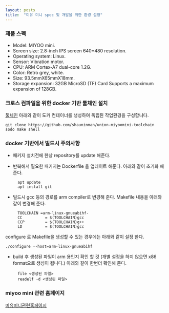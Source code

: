```yaml
---
layout: posts
title:  "미유 미니 spec 및 개발을 위한 환경 설정"
---
```


### 제품 스펙

- Model: MIYOO mini.
- Screen size: 2.8-inch IPS screen 640*480 resolution.
- Operating system: Linux.
- Sensor: Vibration motor.
- CPU: ARM Cortex-A7 dual-core 1.2G.
- Color: Retro grey, white.
- Size: 93.5mmX65mmX18mm.
- Storage expansion: 32GB MicroSD (TF) Card Supports a maximum expansion of 128GB.

### 크로스 컴파일을 위한 docker 기반 툴체인 설치

[툴체인](https://github.com/shauninman/union-miyoomini-toolchain)
아래와 같이 도커 컨테이너를 생성하여 독립된 작업환경을 구성합니다.

    git clone https://github.com/shauninman/union-miyoomini-toolchain
    sodo make shell

### docker 기반에서 빌드시 주의사항

- 패키지 설치전에 한상 repository를 update 해준다.
- 반복해서 필요한 패키지는 Dockerfile 을 업데이트 해준다.
    아래와 같이 초기화 해준다.

        apt update   
        apt install git

- 빌드시 gcc 등의 경로를 arm compiler로 변경해 준다.
    Makefile 내용을 아래와 같이 변경해 준다.

        TOOLCHAIN =arm-linux-gnueabihf-
        CC          = $(TOOLCHAIN)gcc
        CCP         = $(TOOLCHAIN)g++
        LD          = $(TOOLCHAIN)gcc
    
configure 로 Makefile을 생성할 수 있는 경우에는 아래와 같이 설정 한다.

    ./configure --host=arm-linux-gnueabihf
    
- build 후 생성된 파일이 arm 용인지 확인 할 것 (개별 설정을 하지 않으면 x86 format으로 생성이 됩니다.)
    아래와 같이 한번더 확인해 준다.

        file <생성된 파일>
        readelf -d <생성된 파일>
 
### miyoo mini 관련 홈페이지

[미유미니관련홈페이지](https://github.com/TriForceX/MiyooCFW/wiki/Miyoo-Mini)
